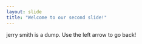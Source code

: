 ```yaml
---
layout: slide
title: "Welcome to our second slide!"
---
```

jerry smith is a dump.
Use the left arrow to go back!
